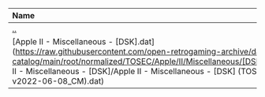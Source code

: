 |Name|Size|
|:---|---:|
|[..](../index.html)|DIR|
|[Apple II - Miscellaneous - [DSK].dat](https://raw.githubusercontent.com/open-retrogaming-archive/dat-catalog/main/root/normalized/TOSEC/Apple/II/Miscellaneous/[DSK]/Apple II - Miscellaneous - [DSK]/Apple II - Miscellaneous - [DSK] (TOSEC-v2022-06-08_CM).dat)|2373|
